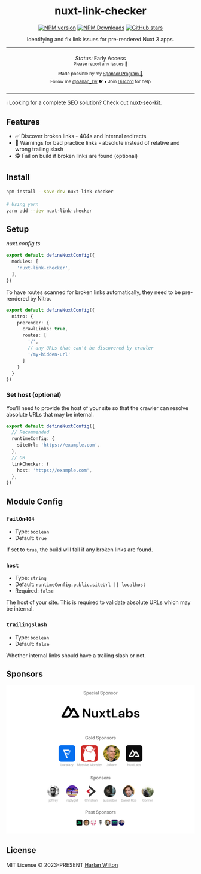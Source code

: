 <h1 align='center'>nuxt-link-checker</h1>

<p align="center">
<a href='https://github.com/harlan-zw/nuxt-link-checker/actions/workflows/test.yml'>
</a>
<a href="https://www.npmjs.com/package/nuxt-link-checker" target="__blank"><img src="https://img.shields.io/npm/v/nuxt-link-checker?style=flat&colorA=002438&colorB=28CF8D" alt="NPM version"></a>
<a href="https://www.npmjs.com/package/nuxt-link-checker" target="__blank"><img alt="NPM Downloads" src="https://img.shields.io/npm/dm/nuxt-link-checker?flat&colorA=002438&colorB=28CF8D"></a>
<a href="https://github.com/harlan-zw/nuxt-link-checker" target="__blank"><img alt="GitHub stars" src="https://img.shields.io/github/stars/harlan-zw/nuxt-link-checker?flat&colorA=002438&colorB=28CF8D"></a>
</p>


<p align="center">
Identifying and fix link issues for pre-rendered Nuxt 3 apps.
</p>

<p align="center">
<table>
<tbody>
<td align="center">
<img width="800" height="0" /><br>
<i>Status:</i> Early Access</b> <br>
<sup> Please report any issues 🐛</sup><br>
<sub>Made possible by my <a href="https://github.com/sponsors/harlan-zw">Sponsor Program 💖</a><br> Follow me <a href="https://twitter.com/harlan_zw">@harlan_zw</a> 🐦 • Join <a href="https://discord.gg/275MBUBvgP">Discord</a> for help</sub><br>
<img width="800" height="0" />
</td>
</tbody>
</table>
</p>

ℹ️ Looking for a complete SEO solution? Check out [nuxt-seo-kit](https://github.com/harlan-zw/nuxt-seo-kit).

## Features

- ✅ Discover broken links - 404s and internal redirects
- 🚩 Warnings for bad practice links - absolute instead of relative and wrong trailing slash
- 🕵️ Fail on build if broken links are found (optional)

## Install

```bash
npm install --save-dev nuxt-link-checker

# Using yarn
yarn add --dev nuxt-link-checker
```

## Setup

_nuxt.config.ts_

```ts
export default defineNuxtConfig({
  modules: [
    'nuxt-link-checker',
  ],
})
```

To have routes scanned for broken links automatically, they need to be pre-rendered by Nitro.

```ts
export default defineNuxtConfig({
  nitro: {
    prerender: {
      crawlLinks: true,
      routes: [
        '/',
        // any URLs that can't be discovered by crawler
        '/my-hidden-url'
      ]
    }
  }
})
```  


### Set host (optional)

You'll need to provide the host of your site so that the crawler can resolve absolute URLs that may be internal.

```ts
export default defineNuxtConfig({
  // Recommended 
  runtimeConfig: {
    siteUrl: 'https://example.com',
  },
  // OR 
  linkChecker: {
    host: 'https://example.com',
  },
})
```

## Module Config

### `failOn404`

- Type: `boolean`
- Default: `true`

If set to `true`, the build will fail if any broken links are found.

### `host`

- Type: `string`
- Default: `runtimeConfig.public.siteUrl || localhost`
- Required: `false`

The host of your site. This is required to validate absolute URLs which may be internal.

### `trailingSlash`

- Type: `boolean`
- Default: `false`

Whether internal links should have a trailing slash or not.

## Sponsors

<p align="center">
  <a href="https://raw.githubusercontent.com/harlan-zw/static/main/sponsors.svg">
    <img src='https://raw.githubusercontent.com/harlan-zw/static/main/sponsors.svg'/>
  </a>
</p>


## License

MIT License © 2023-PRESENT [Harlan Wilton](https://github.com/harlan-zw)
